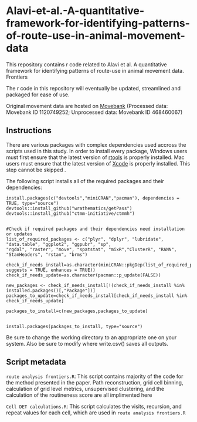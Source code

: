 # Alavi-et-al.-A-quantitative-framework-for-identifying-patterns-of-route-use-in-animal-movement-data
This repository contains r code related to Alavi et al. A quantitative framework for identifying patterns of route-use in animal movement data. Frontiers

The r code in this repository will eventually be updated, streamlined and packaged for ease of use.

 Original movement data are hosted on [Movebank](https://www.movebank.org/) (Processed data: Movebank ID 1120749252; Unprocessed data: Movebank ID 468460067)
 
 ## Instructions
There are various packages with complex dependencies used accross the scripts used in this study. In order to install every package, Windows users must first ensure that the latest version of [rtools](https://cran.r-project.org/bin/windows/Rtools/) is properly installed. Mac users must ensure that the latest version of [Xcode](https://developer.apple.com/xcode/) is properly installed.  This step cannot be skipped .

The following script installs all of the required packages and their dependencies:

```
install.packages(c("devtools","miniCRAN","pacman"), dependencies = TRUE, type="source") 
devtools::install_github("wrathematics/getPass")
devtools::install_github("ctmm-initiative/ctmmh")


#Check if required packages and their dependencies need installation or updates
list_of_required_packages <- c("plyr", "dplyr", "lubridate", "data.table", "ggplot2", "ggpubr", "sp", 
"rgdal", "raster", "move", "spatstat", "mixR","ClusterR", "RANN", "StanHeaders", "rstan", "brms")

check_if_needs_install=as.character(miniCRAN::pkgDep(list_of_required_packages, suggests = TRUE, enhances = TRUE))
check_if_needs_update=as.character(pacman::p_update(FALSE))

new_packages <- check_if_needs_install[!(check_if_needs_install %in% installed.packages()[,"Package"])]
packages_to_update=check_if_needs_install[check_if_needs_install %in% check_if_needs_update]

packages_to_install=c(new_packages,packages_to_update)


install.packages(packages_to_install, type="source")
```


Be sure to change the working directory to an appropriate one on your system. Also be sure to modify where write.csv() saves all outputs. 

## Script metadata

```route analysis frontiers.R```: This script contains majority of the code for the method presented in the paper. Path reconstruction, grid cell binning, calculation of grid level metrics, unsupervised clustering, and the calculation of the routineness score are all implimented here

```Cell DET calculations.R```: This script calculates the visits, recursion, and repeat values for each cell, which are used in ```route analysis frontiers.R```

